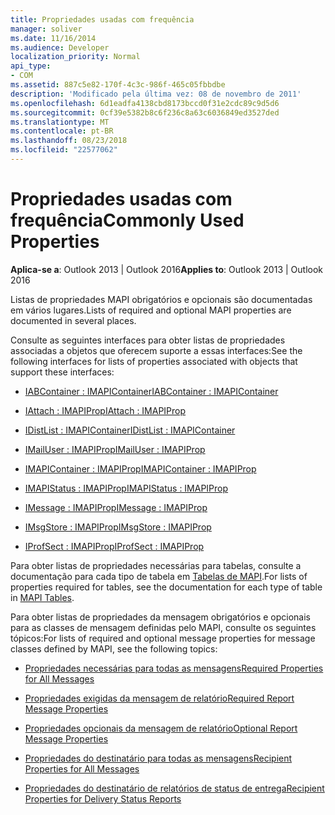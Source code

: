 ```yaml
---
title: Propriedades usadas com frequência
manager: soliver
ms.date: 11/16/2014
ms.audience: Developer
localization_priority: Normal
api_type:
- COM
ms.assetid: 887c5e82-170f-4c3c-986f-465c05fbbdbe
description: 'Modificado pela última vez: 08 de novembro de 2011'
ms.openlocfilehash: 6d1eadfa4138cbd8173bccd0f31e2cdc89c9d5d6
ms.sourcegitcommit: 0cf39e5382b8c6f236c8a63c6036849ed3527ded
ms.translationtype: MT
ms.contentlocale: pt-BR
ms.lasthandoff: 08/23/2018
ms.locfileid: "22577062"
---
```

# <a name="commonly-used-properties"></a><span data-ttu-id="d3be3-103">Propriedades usadas com frequência</span><span class="sxs-lookup"><span data-stu-id="d3be3-103">Commonly Used Properties</span></span>

 
  
<span data-ttu-id="d3be3-104">**Aplica-se a**: Outlook 2013 | Outlook 2016</span><span class="sxs-lookup"><span data-stu-id="d3be3-104">**Applies to**: Outlook 2013 | Outlook 2016</span></span> 
  
<span data-ttu-id="d3be3-105">Listas de propriedades MAPI obrigatórios e opcionais são documentadas em vários lugares.</span><span class="sxs-lookup"><span data-stu-id="d3be3-105">Lists of required and optional MAPI properties are documented in several places.</span></span>
  
<span data-ttu-id="d3be3-106">Consulte as seguintes interfaces para obter listas de propriedades associadas a objetos que oferecem suporte a essas interfaces:</span><span class="sxs-lookup"><span data-stu-id="d3be3-106">See the following interfaces for lists of properties associated with objects that support these interfaces:</span></span>
  
- [<span data-ttu-id="d3be3-107">IABContainer : IMAPIContainer</span><span class="sxs-lookup"><span data-stu-id="d3be3-107">IABContainer : IMAPIContainer</span></span>](iabcontainerimapicontainer.md)
    
- [<span data-ttu-id="d3be3-108">IAttach : IMAPIProp</span><span class="sxs-lookup"><span data-stu-id="d3be3-108">IAttach : IMAPIProp</span></span>](iattachimapiprop.md)
    
- [<span data-ttu-id="d3be3-109">IDistList : IMAPIContainer</span><span class="sxs-lookup"><span data-stu-id="d3be3-109">IDistList : IMAPIContainer</span></span>](idistlistimapicontainer.md)
    
- [<span data-ttu-id="d3be3-110">IMailUser : IMAPIProp</span><span class="sxs-lookup"><span data-stu-id="d3be3-110">IMailUser : IMAPIProp</span></span>](imailuserimapiprop.md)
    
- [<span data-ttu-id="d3be3-111">IMAPIContainer : IMAPIProp</span><span class="sxs-lookup"><span data-stu-id="d3be3-111">IMAPIContainer : IMAPIProp</span></span>](imapicontainerimapiprop.md)
    
- [<span data-ttu-id="d3be3-112">IMAPIStatus : IMAPIProp</span><span class="sxs-lookup"><span data-stu-id="d3be3-112">IMAPIStatus : IMAPIProp</span></span>](imapistatusimapiprop.md)
    
- [<span data-ttu-id="d3be3-113">IMessage : IMAPIProp</span><span class="sxs-lookup"><span data-stu-id="d3be3-113">IMessage : IMAPIProp</span></span>](imessageimapiprop.md)
    
- [<span data-ttu-id="d3be3-114">IMsgStore : IMAPIProp</span><span class="sxs-lookup"><span data-stu-id="d3be3-114">IMsgStore : IMAPIProp</span></span>](imsgstoreimapiprop.md)
    
- [<span data-ttu-id="d3be3-115">IProfSect : IMAPIProp</span><span class="sxs-lookup"><span data-stu-id="d3be3-115">IProfSect : IMAPIProp</span></span>](iprofsectimapiprop.md)
    
<span data-ttu-id="d3be3-116">Para obter listas de propriedades necessárias para tabelas, consulte a documentação para cada tipo de tabela em [Tabelas de MAPI](mapi-tables.md).</span><span class="sxs-lookup"><span data-stu-id="d3be3-116">For lists of properties required for tables, see the documentation for each type of table in [MAPI Tables](mapi-tables.md).</span></span>
  
<span data-ttu-id="d3be3-117">Para obter listas de propriedades da mensagem obrigatórios e opcionais para as classes de mensagem definidas pelo MAPI, consulte os seguintes tópicos:</span><span class="sxs-lookup"><span data-stu-id="d3be3-117">For lists of required and optional message properties for message classes defined by MAPI, see the following topics:</span></span> 
  
- [<span data-ttu-id="d3be3-118">Propriedades necessárias para todas as mensagens</span><span class="sxs-lookup"><span data-stu-id="d3be3-118">Required Properties for All Messages</span></span>](required-properties-for-all-messages.md)
    
- [<span data-ttu-id="d3be3-119">Propriedades exigidas da mensagem de relatório</span><span class="sxs-lookup"><span data-stu-id="d3be3-119">Required Report Message Properties</span></span>](required-report-message-properties.md)
    
- [<span data-ttu-id="d3be3-120">Propriedades opcionais da mensagem de relatório</span><span class="sxs-lookup"><span data-stu-id="d3be3-120">Optional Report Message Properties</span></span>](optional-report-message-properties.md)
    
- [<span data-ttu-id="d3be3-121">Propriedades do destinatário para todas as mensagens</span><span class="sxs-lookup"><span data-stu-id="d3be3-121">Recipient Properties for All Messages</span></span>](recipient-properties-for-all-messages.md)
    
- [<span data-ttu-id="d3be3-122">Propriedades do destinatário de relatórios de status de entrega</span><span class="sxs-lookup"><span data-stu-id="d3be3-122">Recipient Properties for Delivery Status Reports</span></span>](recipient-properties-for-delivery-status-reports.md)
    

